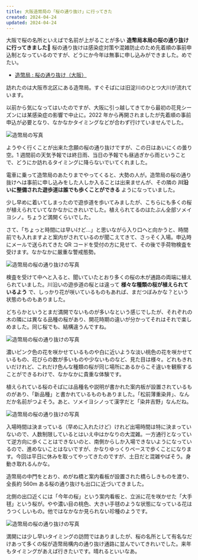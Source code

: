 ```yaml
---
title: 大阪造幣局の「桜の通り抜け」に行ってきた
created: 2024-04-24
updated: 2024-04-24
---
```


大阪で桜の名所といえばで名前が上がることが多い **造幣局本局の桜の通り抜けに行ってきました🌸** 桜の通り抜けは感染症対策や混雑防止のため先着順の事前申込制となっているのですが、どうにか今年は無事に申し込みができました。めでたい。

- [造幣局 : 桜の通り抜け（大阪）](https://www.mint.go.jp/enjoy/toorinuke)

訪れたのは大阪市北区にある造幣局。すぐそばには旧淀川のひとつ大川が流れています。

以前から気になってはいたのですが、大阪に引っ越してきてから最初の花見シーズンには某感染症の影響で中止に。2022 年から再開されましたが先着順の事前申込が必要となり、なかなかタイミングなどが合わず行けていませんでした。

![造幣局の写真](cf8d9c70-ce11-42eb-7831-7d8b91306800)

ようやく行くことが出来た念願の桜の通り抜けですが、この日はあいにくの曇り空。1 週間前の天気予報では終日雨、当日の予報でも昼過ぎから雨ということで、どうにか訪れるタイミングに降らないでいてくれました。

電車に乗って造幣局のあたりまでやってくると、大勢の人が。造幣局の桜の通り抜けへは事前に申し込みをした人しか入ることは出来ませんが、その隣の **川沿いに整備された遊歩道は誰でも歩くことができる** ようになっていました。

少し早めに着いてしまったので遊歩道を歩いてみましたが、こちらにも多くの桜が植えられていてなかなかにきれいでした。植えられてるのはたぶん全部ソメイヨシノ。ちょうど満開くらいでした。

さて、「ちょっと時間には早いけど…」と思いながら入り口へと向かうと、時間前でも入れますよと案内がされているのが聞こえてきて、さっそく入場。申込時にメールで送られてきた QR コードを受付の方に見せて、その後で手荷物検査を受けます。なかなかに厳重な警戒態勢。

![造幣局の桜の通り抜けの写真](640a229d-7b6b-489c-9e0c-adecdd5d4800)

検査を受けて中へと入ると、聞いていたとおり多くの桜の木が通路の両端に植えられていました。川沿いの遊歩道の桜とは違って **様々な種類の桜が植えられているよう** で、しっかり花が咲いているものもあれば、まだつぼみかな？という状態のものもありました。

どちらかというとまだ満開でないものが多いなという感じでしたが、それぞれの木の隣には異なる品種の桜があり、開花時期の違いが分かってそれはそれで楽しめました。同じ桜でも、結構違うんですね。

![造幣局の桜の通り抜けの写真](5dff46d3-0c96-426d-9375-8d34e440d100)

濃いピンク色の花を咲かせているものや白に近いような淡い桃色の花を咲かせているもの、花びらの数が多いものや少ないものなど、見た目は様々。どれもきれいだけれど、これだけ色んな種類の桜が同じ場所にあるからこそ違いを観察することができるわけで、なかなかに貴重な体験です。

植えられている桜のそばには品種名や説明が書かれた案内板が設置されているものがあり、「新品種」と書かれているものもありました。「松前薄重染井」、なんだか名前がつよそう。あと、ソメイヨシノって漢字だと「染井吉野」なんだね。

![造幣局の桜の通り抜けの写真](78d39d55-f30e-42a2-1da1-4a695a3ab700)

入場時間は決まっている（早めに入れたけど）けれど出場時間は特に決まっていないので、人数制限しているとはいえ中はかなりの大混雑。一方通行となっていて逆方向に歩くことはできないのと、南側からしか入場できないようになっているので、進めないことはないですが、かなりゆっくりペースで歩くことになります。今回は平日に休みを取ってやってきたのですが、土日だと混雑やばそう。身動き取れるんかな。

造幣局の中門をとおり、めがね橋と案内看板が設置された橋らしきものを渡り、全長約 560m ある桜の通り抜けも出口に近づいてきました。

北側の出口近くには「今年の桜」という案内看板と、立派に花を咲かせた「大手毬」という桜が。やや濃い目の桃色、大きい手毬のような状態になっている花はうつくしいもの。他ではなかなか見られない珍種のようです。

![造幣局の桜の通り抜けの写真](146d32a1-3df1-41fa-3622-fb04cd581600)

満開には少し早いタイミングの訪問ではありましたが、桜の名所として有名なだけあって多くの桜が造幣局構内の通り抜け通路に並んでいてきれいでした。来年もタイミングがあえば行きたいです。晴れるといいなあ。
